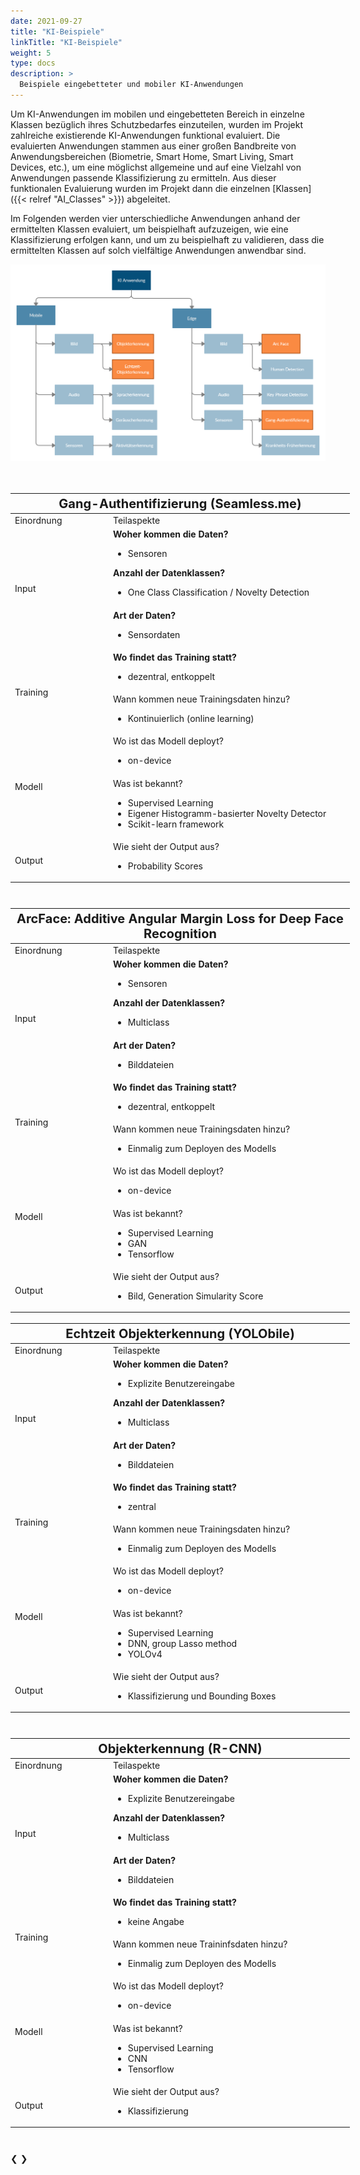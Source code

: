 ```yaml
---
date: 2021-09-27
title: "KI-Beispiele"
linkTitle: "KI-Beispiele"
weight: 5
type: docs
description: >
  Beispiele eingebetteter und mobiler KI-Anwendungen
---
```


Um KI-Anwendungen im mobilen und eingebetteten Bereich in einzelne Klassen bezüglich ihres Schutzbedarfes einzuteilen, 
wurden im Projekt zahlreiche existierende KI-Anwendungen funktional evaluiert. Die evaluierten Anwendungen stammen aus
einer großen Bandbreite von Anwendungsbereichen (Biometrie, Smart Home, Smart Living, Smart Devices, etc.), um eine
möglichst allgemeine und auf eine Vielzahl von Anwendungen passende Klassifizierung zu ermitteln. Aus dieser
funktionalen Evaluierung wurden im Projekt dann die einzelnen [Klassen]({{< relref "AI_Classes" >}}) abgeleitet.

Im Folgenden werden vier unterschiedliche Anwendungen anhand der ermittelten Klassen evaluiert, um beispielhaft
aufzuzeigen, wie eine Klassifizierung erfolgen kann, und um zu beispielhaft zu validieren, dass die ermittelten Klassen
auf solch vielfältige Anwendungen anwendbar sind.

<link rel="stylesheet" href="/css/style.css">
<!-- Header -->



<!-- Grafik Hierarchie AI_Examples -->

<img src="KI_hierarchie.png" />
<br><br><br>

<!-- AI_Examples -->


<div class="slideshow-container" style="margin: auto">

<div class="mySlides">
<table class="tg" style="table-layout: fixed; width: 543px; height:650px">
<colgroup>
<col style="width: 157px">
<col style="width: 386px">
</colgroup>
<thead>
  <tr>
    <th class="tg-lqy6" colspan="2"><span style="font-weight:bold ; font-size:20px"> Gang-Authentifizierung (Seamless.me) </span></th>
  </tr>
</thead>
<tbody>
  <tr>
    <td class="tg-0lax">Einordnung</td>
    <td class="tg-y6fn">Teilaspekte</td>
  </tr>
  <tr>
    <td class="tg-ufyb" rowspan="2">Input</td>
    <td class="tg-0lax"><span style="font-weight:bold">Woher kommen die Daten? <ul><li> <span style="font-weight:normal"> Sensoren </span></li></ul></span><span style="font-weight:bold">Anzahl der Datenklassen? <ul><li> <span style="font-weight:normal"> One Class Classification / Novelty Detection </span></li></ul></span></td>
  </tr>
  <tr>
    <td class="tg-y6fn"><span style="font-weight:bold">Art der Daten? <ul><li> <span style="font-weight:normal"> Sensordaten </span></li></ul></span></td>
  </tr>
  <tr>
    <td class="tg-ufyb" rowspan="2">Training</td>
    <td class="tg-0lax"><span style="font-weight:bold">Wo findet das Training statt? <ul><li> <span style="font-weight:normal"> dezentral, entkoppelt </span></li></ul></span></td>
  </tr>
  <tr>
    <td class="tg-abx8">Wann kommen neue Trainingsdaten hinzu? <ul><li> <span style="font-weight:normal"> Kontinuierlich (online learning) </span></li></ul></td>
  </tr>
  <tr>
    <td class="tg-ufyb" rowspan="2">Modell</td>
    <td class="tg-1wig">Wo ist das Modell deployt? <ul><li> <span style="font-weight:normal"> on-device </span></li></ul></td>
  </tr>
  <tr>
    <td class="tg-abx8">Was ist bekannt? <ul><li> <span style="font-weight:normal"> Supervised Learning </span></li><li> <span style="font-weight:normal"> Eigener Histogramm-basierter Novelty Detector  </span></li><li> <span style="font-weight:normal"> Scikit-learn framework </span></li></ul></td>
  </tr>
  <tr>
    <td class="tg-ufyb">Output</td>
    <td class="tg-1wig">Wie sieht der Output aus? <ul><li> <span style="font-weight:normal"> Probability Scores </span></li></ul> </td>
  </tr>
</tbody>
</table>

</div>





<div class="mySlides">

<table class="tg" style="undefined;table-layout: fixed; width: 543px; height:650px">
<colgroup>
<col style="width: 157px">
<col style="width: 386px">
</colgroup>
<thead>
  <tr>
    <th class="tg-lqy6" colspan="2"><span style="font-weight:bold ; font-size:20px"> ArcFace: Additive Angular Margin Loss for Deep Face Recognition </span></th>
  </tr>
</thead>
<tbody>
  <tr>
    <td class="tg-0lax">Einordnung</td>
    <td class="tg-y6fn">Teilaspekte</td>
  </tr>
  <tr>
    <td class="tg-ufyb" rowspan="2">Input</td>
    <td class="tg-0lax"><span style="font-weight:bold">Woher kommen die Daten? <ul><li> <span style="font-weight:normal"> Sensoren </span></li></ul></span><span style="font-weight:bold">Anzahl der Datenklassen? <ul><li> <span style="font-weight:normal"> Multiclass </span></li></ul></span></td>
  </tr>
  <tr>
    <td class="tg-y6fn"><span style="font-weight:bold">Art der Daten? <ul><li> <span style="font-weight:normal"> Bilddateien </span></li></ul></span></td>
  </tr>
  <tr>
    <td class="tg-ufyb" rowspan="2">Training</td>
    <td class="tg-0lax"><span style="font-weight:bold">Wo findet das Training statt? <ul><li> <span style="font-weight:normal"> dezentral, entkoppelt </span></li></ul></span></td>
  </tr>
  <tr>
    <td class="tg-abx8">Wann kommen neue Trainingsdaten hinzu? <ul><li> <span style="font-weight:normal"> Einmalig zum Deployen des Modells</span></li></ul></td>
  </tr>
  <tr>
    <td class="tg-ufyb" rowspan="2">Modell</td>
    <td class="tg-1wig">Wo ist das Modell deployt? <ul><li> <span style="font-weight:normal"> on-device </span></li></ul></td>
  </tr>
  <tr>
    <td class="tg-abx8">Was ist bekannt? <ul><li> <span style="font-weight:normal"> Supervised Learning </span></li><li> <span style="font-weight:normal"> GAN </span></li><li> <span style="font-weight:normal"> Tensorflow </span></li></ul></td>
  </tr>
  <tr>
    <td class="tg-ufyb">Output</td>
    <td class="tg-1wig">Wie sieht der Output aus? <ul><li> <span style="font-weight:normal"> Bild, Generation Simularity Score </span></li></ul> </td>
  </tr>
</tbody>
</table>


</div>





<div class="mySlides">

<table class="tg" style="undefined;table-layout: fixed; width: 543px; height:650px">
<colgroup>
<col style="width: 157px">
<col style="width: 386px">
</colgroup>
<thead>
  <tr>
    <th class="tg-lqy6" colspan="2"><span style="font-weight:bold ; font-size:20px"> Echtzeit Objekterkennung (YOLObile) </span></th>
  </tr>
</thead>
<tbody>
  <tr>
    <td class="tg-0lax">Einordnung</td>
    <td class="tg-y6fn">Teilaspekte</td>
  </tr>
  <tr>
    <td class="tg-ufyb" rowspan="2">Input</td>
    <td class="tg-0lax"><span style="font-weight:bold">Woher kommen die Daten? <ul><li> <span style="font-weight:normal"> Explizite Benutzereingabe </span></li></ul></span><span style="font-weight:bold">Anzahl der Datenklassen? <ul><li> <span style="font-weight:normal"> Multiclass </span></li></ul></span></td>
  </tr>
  <tr>
    <td class="tg-y6fn"><span style="font-weight:bold">Art der Daten? <ul><li> <span style="font-weight:normal"> Bilddateien </span></li></ul></span></td>
  </tr>
  <tr>
    <td class="tg-ufyb" rowspan="2">Training</td>
    <td class="tg-0lax"><span style="font-weight:bold">Wo findet das Training statt? <ul><li> <span style="font-weight:normal">zentral</span></li></ul></span></td>
  </tr>
  <tr>
    <td class="tg-abx8">Wann kommen neue Trainingsdaten hinzu? <ul><li> <span style="font-weight:normal"> Einmalig zum Deployen des Modells</span></li></ul></td>
  </tr>
  <tr>
    <td class="tg-ufyb" rowspan="2">Modell</td>
    <td class="tg-1wig">Wo ist das Modell deployt? <ul><li> <span style="font-weight:normal"> on-device </span></li></ul></td>
  </tr>
  <tr>
    <td class="tg-abx8">Was ist bekannt? <ul><li> <span style="font-weight:normal"> Supervised Learning </span></li><li> <span style="font-weight:normal"> DNN, group
Lasso method </span></li><li> <span style="font-weight:normal"> YOLOv4  </span></li></ul></td>
  </tr>
  <tr>
    <td class="tg-ufyb">Output</td>
    <td class="tg-1wig">Wie sieht der Output aus? <ul><li> <span style="font-weight:normal"> Klassifizierung und Bounding Boxes </span></li></ul> </td>
  </tr>
</tbody>
</table>

</div>




<div class="mySlides">
<table class="tg" style="undefined;table-layout: fixed; width: 543px; height:650px">
<colgroup>
<col style="width: 157px">
<col style="width: 386px">
</colgroup>
<thead>
  <tr>
    <th class="tg-lqy6" colspan="2"><span style="font-weight:bold ; font-size:20px"> Objekterkennung (R-CNN) </span></th>
  </tr>
</thead>
<tbody>
  <tr>
    <td class="tg-0lax">Einordnung</td>
    <td class="tg-y6fn">Teilaspekte</td>
  </tr>
  <tr>
    <td class="tg-ufyb" rowspan="2">Input</td>
    <td class="tg-0lax"><span style="font-weight:bold">Woher kommen die Daten? <ul><li> <span style="font-weight:normal"> Explizite Benutzereingabe </span></li></ul></span><span style="font-weight:bold">Anzahl der Datenklassen? <ul><li> <span style="font-weight:normal"> Multiclass </span></li></ul></span></td>
  </tr>
  <tr>
    <td class="tg-y6fn"><span style="font-weight:bold">Art der Daten? <ul><li> <span style="font-weight:normal"> Bilddateien </span></li></ul></span></td>
  </tr>
  <tr>
    <td class="tg-ufyb" rowspan="2">Training</td>
    <td class="tg-0lax"><span style="font-weight:bold">Wo findet das Training statt? <ul><li> <span style="font-weight:normal"> keine Angabe </span></li></ul></span></td>
  </tr>
  <tr>
    <td class="tg-abx8">Wann kommen neue Traininfsdaten hinzu? <ul><li> <span style="font-weight:normal"> Einmalig zum Deployen des Modells</span></li></ul></td>
  </tr>
  <tr>
    <td class="tg-ufyb" rowspan="2">Modell</td>
    <td class="tg-1wig">Wo ist das Modell deployt? <ul><li> <span style="font-weight:normal"> on-device </span></li></ul></td>
  </tr>
  <tr>
    <td class="tg-abx8">Was ist bekannt? <ul><li> <span style="font-weight:normal"> Supervised Learning </span></li><li> <span style="font-weight:normal"> CNN </span></li><li> <span style="font-weight:normal"> Tensorflow </span></li></ul></td>
  </tr>
  <tr>
    <td class="tg-ufyb">Output</td>
    <td class="tg-1wig">Wie sieht der Output aus? <ul><li> <span style="font-weight:normal"> Klassifizierung </span></li></ul> </td>
  </tr>
</tbody>
</table>
</div>




<a class="prev" onclick="plusSlides(-1)">&#10094;</a>
<a class="next" onclick="plusSlides(1)">&#10095;</a>


</div>
<div style="text-align:center">
  <span class="dot" onclick="currentSlide(1)"></span> 
  <span class="dot" onclick="currentSlide(2)"></span> 
  <span class="dot" onclick="currentSlide(3)"></span> 
  <span class="dot" onclick="currentSlide(4)"></span> 
</div>




<!-- Javascript -->
<script language="javascript" type="text/javascript">


var slideIndex = 1;
showSlides(slideIndex);

function plusSlides(n) {
  showSlides(slideIndex += n);
}

function currentSlide(n) {
  showSlides(slideIndex = n);
}

function showSlides(n) {
  var i;
  var slides = document.getElementsByClassName("mySlides");
  var dots = document.getElementsByClassName("dot");
  if (n > slides.length) {slideIndex = 1}    
  if (n < 1) {slideIndex = slides.length}
  for (i = 0; i < slides.length; i++) {
      slides[i].style.display = "none";  
  }
  for (i = 0; i < dots.length; i++) {
      dots[i].className = dots[i].className.replace(" active", "");
  }
  slides[slideIndex-1].style.display = "block";  
  dots[slideIndex-1].className += " active";
}


</script>